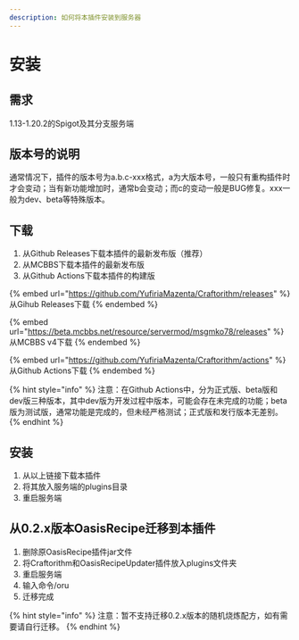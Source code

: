 ```yaml
---
description: 如何将本插件安装到服务器
---
```


# 安装

## 需求

1.13-1.20.2的Spigot及其分支服务端

## 版本号的说明

通常情况下，插件的版本号为a.b.c-xxx格式，a为大版本号，一般只有重构插件时才会变动；当有新功能增加时，通常b会变动；而c的变动一般是BUG修复。xxx一般为dev、beta等特殊版本。

## 下载

1. 从Github Releases下载本插件的最新发布版（推荐）
2. 从MCBBS下载本插件的最新发布版
3. 从Github Actions下载本插件的构建版

{% embed url="https://github.com/YufiriaMazenta/Craftorithm/releases" %}
从Gihub Releases下载
{% endembed %}

{% embed url="https://beta.mcbbs.net/resource/servermod/msgmko78/releases" %}
从MCBBS v4下载
{% endembed %}

{% embed url="https://github.com/YufiriaMazenta/Craftorithm/actions" %}
从Github Actions下载
{% endembed %}

{% hint style="info" %}
注意：在Github Actions中，分为正式版、beta版和dev版三种版本，其中dev版为开发过程中版本，可能会存在未完成的功能；beta版为测试版，通常功能是完成的，但未经严格测试；正式版和发行版本无差别。
{% endhint %}

## 安装

1. 从以上链接下载本插件
2. 将其放入服务端的plugins目录
3. 重启服务端

## 从0.2.x版本OasisRecipe迁移到本插件

1. 删除原OasisRecipe插件jar文件
2. 将Craftorithm和OasisRecipeUpdater插件放入plugins文件夹
3. 重启服务端
4. 输入命令/oru
5. 迁移完成

{% hint style="info" %}
注意：暂不支持迁移0.2.x版本的随机烧炼配方，如有需要请自行迁移。
{% endhint %}
